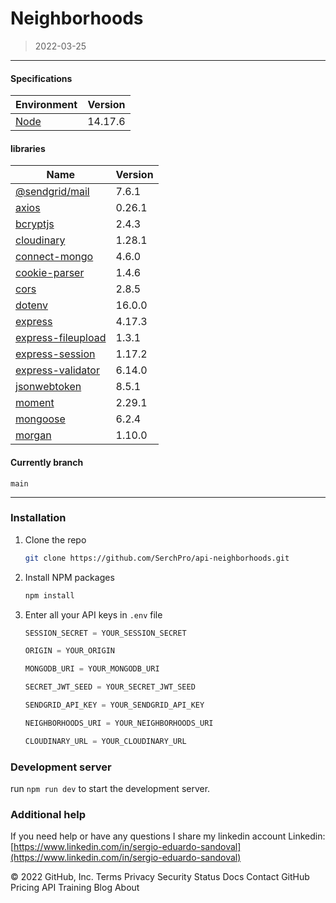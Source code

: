 # Neighborhoods
> 2022-03-25

***

#### Specifications
| Environment | Version |
| ------ | ------ |
| [Node](https://nodejs.org/es/) | 14.17.6 |

#### libraries
| Name | Version |
| ------ | ------ |
| [@sendgrid/mail](https://sendgrid.com/) | 7.6.1 |
| [axios](https://axios-http.com/docs/intro) | 0.26.1 |
| [bcryptjs](https://www.npmjs.com/package/bcryptjs) | 2.4.3 |
| [cloudinary](https://www.npmjs.com/package/cloudinary) | 1.28.1 |
| [connect-mongo](https://www.npmjs.com/package/connect-mongo) | 4.6.0 |
| [cookie-parser](https://www.npmjs.com/package/cookie-parser) | 1.4.6 |
| [cors](https://www.npmjs.com/package/cors) | 2.8.5 |
| [dotenv](https://www.npmjs.com/package/dotenv) | 16.0.0 |
| [express](https://www.npmjs.com/package/express) | 4.17.3 |
| [express-fileupload](https://www.npmjs.com/package/express-fileupload) | 1.3.1 |
| [express-session](https://www.npmjs.com/package/express-session) | 1.17.2 |
| [express-validator](https://www.npmjs.com/package/express-validator) | 6.14.0 |
| [jsonwebtoken](https://www.npmjs.com/package/jsonwebtoken) | 8.5.1 |
| [moment](https://momentjs.com/) | 2.29.1 |
| [mongoose](https://mongoosejs.com/) | 6.2.4 |
| [morgan](https://www.npmjs.com/package/morgan) | 1.10.0 |



#### Currently branch
`main`

***

### Installation

1. Clone the repo
   ```sh
   git clone https://github.com/SerchPro/api-neighborhoods.git
   ```
2. Install NPM packages
   ```sh
   npm install
   ```
3. Enter all your API keys in `.env` file
   ```js
   SESSION_SECRET = YOUR_SESSION_SECRET
   ```
   ```js
   ORIGIN = YOUR_ORIGIN
   ```
   ```js
   MONGODB_URI = YOUR_MONGODB_URI
   ```
   ```js
   SECRET_JWT_SEED = YOUR_SECRET_JWT_SEED
   ```
   ```js
   SENDGRID_API_KEY = YOUR_SENDGRID_API_KEY
   ```
   ```js
   NEIGHBORHOODS_URI = YOUR_NEIGHBORHOODS_URI
   ```
   ```js
   CLOUDINARY_URL = YOUR_CLOUDINARY_URL
   ```

### Development server

run  `npm run dev` to start the development server.

### Additional help

If you need help or have any questions I share my linkedin account
Linkedin: [https://www.linkedin.com/in/sergio-eduardo-sandoval](https://www.linkedin.com/in/sergio-eduardo-sandoval)

© 2022 GitHub, Inc.
Terms
Privacy
Security
Status
Docs
Contact GitHub
Pricing
API
Training
Blog
About

